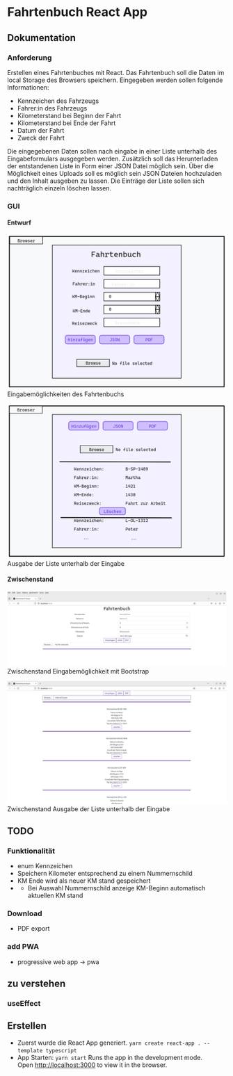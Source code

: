 # Fahrtenbuch React App
## Dokumentation
### Anforderung
Erstellen eines Fahrtenbuches mit React. Das Fahrtenbuch soll die Daten im local Storage des Browsers speichern. 
Eingegeben werden sollen folgende Informationen:
+ Kennzeichen des Fahrzeugs
+ Fahrer:in des Fahrzeugs
+ Kilometerstand bei Beginn der Fahrt
+ Kilometerstand bei Ende der Fahrt
+ Datum der Fahrt
+ Zweck der Fahrt

Die eingegebenen Daten sollen nach eingabe in einer Liste unterhalb des Eingabeformulars ausgegeben werden.
Zusätzlich soll das Herunterladen der entstandenen Liste in Form einer JSON Datei möglich sein.
Über die Möglichkeit eines Uploads soll es möglich sein JSON Dateien hochzuladen und den Inhalt ausgeben zu lassen.
Die Einträge der Liste sollen sich nachträglich einzeln löschen lassen.

### GUI
#### Entwurf
![Fahrtenbuch.png](img%2FFahrtenbuch.png)
Eingabemöglichkeiten des Fahrtenbuchs

![Fahrtenbuch_Ausgabe.png](img%2FFahrtenbuch_Ausgabe.png)
Ausgabe der Liste unterhalb der Eingabe

#### Zwischenstand
![Zwischenstand-Eingabe.png](img%2FZwischenstand-Eingabe.png)
Zwischenstand Eingabemöglichkeit mit Bootstrap

![Zwischenstand-Liste.png](img%2FZwischenstand-Liste.png)
Zwischenstand Ausgabe der Liste unterhalb der Eingabe


## TODO

### Funktionalität
+ enum Kennzeichen
+ Speichern Kilometer entsprechend zu einem Nummernschild
+ KM Ende wird als neuer KM stand gespeichert
+ + Bei Auswahl Nummernschild anzeige KM-Beginn automatisch aktuellen KM stand

### Download
+ PDF export

### add PWA
+ progressive web app -> pwa
### 

## zu verstehen
### useEffect


## Erstellen
+ Zuerst wurde die React App generiert.
  `yarn create react-app . --template typescript`
+ App Starten:
  `yarn start`
  Runs the app in the development mode.\
  Open [http://localhost:3000](http://localhost:3000) to view it in the browser.





